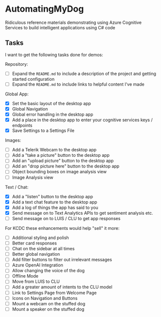 # AutomatingMyDog
Ridiculous reference materials demonstrating using Azure Cognitive Services to build intelligent applications using C# code

## Tasks

I want to get the following tasks done for demos:

Repository:
- [ ] Expand the `README.md` to include a description of the project and getting started configuration
- [ ] Expand the `README.md` to include links to helpful content I've made

Global App:
- [x] Set the basic layout of the desktop app
- [x] Global Navigation
- [x] Global error handling in the desktop app
- [x] Add a place in the desktop app to enter your cognitive services keys / endpoints
- [x] Save Settings to a Settings File

Images: 
- [ ] Add a Telerik Webcam to the desktop app
- [ ] Add a "take a picture" button to the desktop app
- [ ] Add an "upload picture" button to the desktop app
- [ ] Add an "drop picture here" button to the desktop app
- [ ] Object bounding boxes on image analysis view
- [ ] Image Analysis view 

Text / Chat:
- [x] Add a "listen" button to the desktop app
- [x] Add a text chat feature to the desktop app
- [x] Add a log of things the app has said to you
- [x] Send message on to Text Analytics APIs to get sentiment analysis etc.
- [ ] Send message on to LUIS / CLU to get app responses

For KCDC these enhancements would help "sell" it more:
- [ ] Additional styling and polish
- [ ] Better card responses
- [ ] Chat on the sidebar at all times
- [ ] Better global navigation
- [ ] Add filter buttons to filter out irrelevant messages
- [ ] Azure OpenAI Integration
- [ ] Allow changing the voice of the dog
- [ ] Offline Mode
- [ ] Move from LUIS to CLU
- [ ] Add a greater amount of intents to the CLU model
- [ ] Link to Settings Page from Welcome Page
- [ ] Icons on Navigation and Buttons
- [ ] Mount a webcam on the stuffed dog
- [ ] Mount a speaker on the stuffed dog
